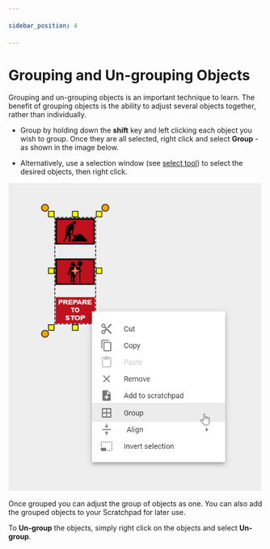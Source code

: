 ```yaml
---

sidebar_position: 4

---
```

# Grouping and Un-grouping Objects

Grouping and un-grouping objects is an important technique to learn. The benefit of grouping objects is the ability to adjust several objects together, rather than individually.

- Group by holding down the **shift** key and left clicking each object you wish to group. Once they are all selected, right click and select **Group** - as shown in the image below.

- Alternatively, use a selection window (see [select tool](./selecting-objects-and-tools.md)) to select the desired objects, then right click.

![Group Objects](./assets/Group_Objects.png)

Once grouped you can adjust the group of objects as one. You can also add the grouped objects to your Scratchpad for later use.

To **Un-group** the objects, simply right click on the objects and select **Un-group**.
